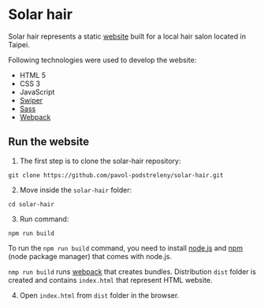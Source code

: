 # Solar hair
Solar hair represents a static [website](https://solarhair.com) built for a local hair salon located in Taipei. 

Following technologies were used to develop the website:
- HTML 5
- CSS 3
- JavaScript
- [Swiper](https://github.com/nolimits4web/swiper)
- [Sass](https://sass-lang.com/)
- [Webpack](https://webpack.js.org/)

## Run the website
1) The first step is to clone the solar-hair repository:

```shell
git clone https://github.com/pavol-podstreleny/solar-hair.git
```

2) Move inside the `solar-hair` folder:
```shell
cd solar-hair
```
3) Run command:
```shell
npm run build
```
To run the `npm run build` command, you need to install [node.js](https://nodejs.org/en/) and [npm](https://www.npmjs.com/) (node package manager) that comes with node.js.

`nmp run build` runs [webpack](https://webpack.js.org/) that creates bundles.
Distribution `dist` folder is created and contains `index.html` that represent HTML website.

4) Open `index.html` from `dist` folder in the browser.
